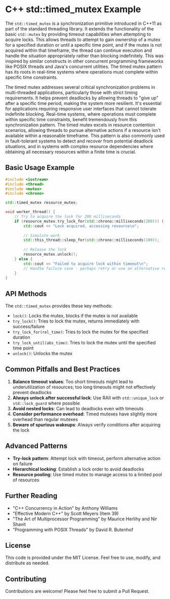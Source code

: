 # C++ std::timed_mutex Example

The `std::timed_mutex` is a synchronization primitive introduced in C++11 as part of the standard threading library. It
extends the functionality of the basic `std::mutex` by providing timeout capabilities when attempting to acquire locks.
This allows threads to attempt to gain ownership of a mutex for a specified duration or until a specific time point, and
if the mutex is not acquired within that timeframe, the thread can continue execution and handle the situation
appropriately rather than blocking indefinitely. This was inspired by similar constructs in other concurrent programming
frameworks like POSIX threads and Java's concurrent utilities. The timed mutex pattern has its roots in real-time systems
where operations must complete within specific time constraints.

The timed mutex addresses several critical synchronization problems in multi-threaded applications, particularly those
with strict timing requirements. It helps prevent deadlocks by allowing threads to "give up" after a specific time
period, making the system more resilient. It's essential for applications requiring responsive user interfaces that
cannot tolerate indefinite blocking. Real-time systems, where operations must complete within specific time constraints,
benefit tremendously from this synchronization pattern. The timed mutex excels in resource contention scenarios, allowing
threads to pursue alternative actions if a resource isn't available within a reasonable timeframe. This pattern is also
commonly used in fault-tolerant systems to detect and recover from potential deadlock situations, and in systems with
complex resource dependencies where obtaining all necessary resources within a finite time is crucial.

## Basic Usage Example

```cpp
#include <iostream>
#include <thread>
#include <mutex>
#include <chrono>

std::timed_mutex resource_mutex;

void worker_thread() {
    // Try to acquire the lock for 200 milliseconds
    if (resource_mutex.try_lock_for(std::chrono::milliseconds(200))) {
        std::cout << "Lock acquired, accessing resource\n";
        
        // Simulate work
        std::this_thread::sleep_for(std::chrono::milliseconds(100));
        
        // Release the lock
        resource_mutex.unlock();
    } else {
        std::cout << "Failed to acquire lock within timeout\n";
        // Handle failure case - perhaps retry or use an alternative resource
    }
}
```

## API Methods

The `std::timed_mutex` provides these key methods:

- `lock()`: Locks the mutex, blocks if the mutex is not available
- `try_lock()`: Tries to lock the mutex, returns immediately with success/failure
- `try_lock_for(rel_time)`: Tries to lock the mutex for the specified duration
- `try_lock_until(abs_time)`: Tries to lock the mutex until the specified time point
- `unlock()`: Unlocks the mutex

## Common Pitfalls and Best Practices

1. **Balance timeout values**: Too short timeouts might lead to underutilization of resources; too long timeouts might not effectively prevent deadlocks
2. **Always unlock after successful lock**: Use RAII with `std::unique_lock` or `std::lock_guard` where possible
3. **Avoid nested locks**: Can lead to deadlocks even with timeouts
4. **Consider performance overhead**: Timed mutexes have slightly more overhead than regular mutexes
5. **Beware of spurious wakeups**: Always verify conditions after acquiring the lock

## Advanced Patterns

- **Try-lock pattern**: Attempt lock with timeout, perform alternative action on failure
- **Hierarchical locking**: Establish a lock order to avoid deadlocks
- **Resource pooling**: Use timed mutex to manage access to a limited pool of resources

## Further Reading

- "C++ Concurrency in Action" by Anthony Williams
- "Effective Modern C++" by Scott Meyers (Item 39)
- "The Art of Multiprocessor Programming" by Maurice Herlihy and Nir Shavit
- "Programming with POSIX Threads" by David R. Butenhof

## License
This code is provided under the MIT License. Feel free to use, modify, and distribute as needed.

## Contributing
Contributions are welcome! Please feel free to submit a Pull Request.
